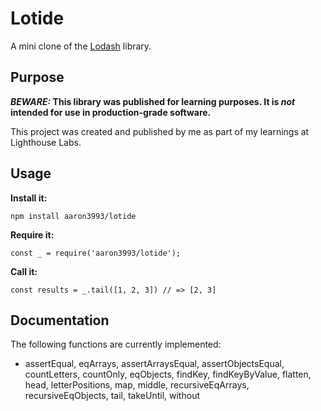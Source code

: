 # Lotide

A mini clone of the [Lodash](https://lodash.com) library.

## Purpose

**_BEWARE:_ This library was published for learning purposes. It is _not_ intended for use in production-grade software.**

This project was created and published by me as part of my learnings at Lighthouse Labs. 

## Usage

**Install it:**

`npm install aaron3993/lotide`

**Require it:**

`const _ = require('aaron3993/lotide');`

**Call it:**

`const results = _.tail([1, 2, 3]) // => [2, 3]`

## Documentation

The following functions are currently implemented:

* assertEqual,
  eqArrays,
  assertArraysEqual,
  assertObjectsEqual,
  countLetters,
  countOnly,
  eqObjects,
  findKey,
  findKeyByValue,
  flatten,
  head,
  letterPositions,
  map,
  middle,
  recursiveEqArrays,
  recursiveEqObjects,
  tail,
  takeUntil,
  without